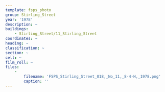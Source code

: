 ```yaml
---
template: fsps_photo
group: Stirling_Street
year: '1978'
description: ~
buildings:
    - Stirling_Street/11_Stirling_Street
coordinates: ~
heading: ~
classification: ~
section: ~
cell: ~
film_roll: ~
files:
    -
        filename: 'FSPS_Stirling_Street_018,_No_11,_8-4-H,_1978.png'
        caption: ''
---
```

